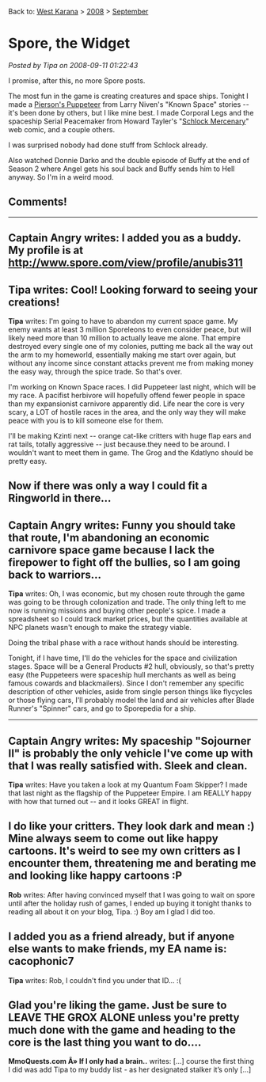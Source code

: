 Back to: [West Karana](/posts/westkarana.md) > [2008](/posts/2008/westkarana.md) > [September](./westkarana.md)
# Spore, the Widget

*Posted by Tipa on 2008-09-11 01:22:43*



I promise, after this, no more Spore posts.

The most fun in the game is creating creatures and space ships. Tonight I made a [Pierson's Puppeteer](http://en.wikipedia.org/wiki/Pierson%27s_Puppeteer) from Larry Niven's "Known Space" stories -- it's been done by others, but I like mine best. I made Corporal Legs and the spaceship Serial Peacemaker from Howard Tayler's "[Schlock Mercenary](http://www.schlockmercenary.com/)" web comic, and a couple others.

I was surprised nobody had done stuff from Schlock already.

Also watched Donnie Darko and the double episode of Buffy at the end of Season 2 where Angel gets his soul back and Buffy sends him to Hell anyway. So I'm in a weird mood.

## Comments!
---
**Captain Angry** writes: I added you as a buddy. My profile is at http://www.spore.com/view/profile/anubis311
---
**Tipa** writes: Cool! Looking forward to seeing your creations!
---
**Tipa** writes: I'm going to have to abandon my current space game. My enemy wants at least 3 million Sporeleons to even consider peace, but will likely need more than 10 million to actually leave me alone. That empire destroyed every single one of my colonies, putting me back all the way out the arm to my homeworld, essentially making me start over again, but without any income since constant attacks prevent me from making money the easy way, through the spice trade. So that's over.

I'm working on Known Space races. I did Puppeteer last night, which will be my race. A pacifist herbivore will hopefully offend fewer people in space than my expansionist carnivore apparently did. Life near the core is very scary, a LOT of hostile races in the area, and the only way they will make peace with you is to kill someone else for them.

I'll be making Kzinti next -- orange cat-like critters with huge flap ears and rat tails, totally aggressive -- just because.they need to be around. I wouldn't want to meet them in game. The Grog and the Kdatlyno should be pretty easy.

Now if there was only a way I could fit a Ringworld in there...
---
**Captain Angry** writes: Funny you should take that route, I'm abandoning an economic carnivore space game because I lack the firepower to fight off the bullies, so I am going back to warriors...
---
**Tipa** writes: Oh, I was economic, but my chosen route through the game was going to be through colonization and trade. The only thing left to me now is running missions and buying other people's spice. I made a spreadsheet so I could track market prices, but the quantities available at NPC planets wasn't enough to make the strategy viable.

Doing the tribal phase with a race without hands should be interesting.

Tonight, if I have time, I'll do the vehicles for the space and civilization stages. Space will be a General Products #2 hull, obviously, so that's pretty easy (the Puppeteers were spaceship hull merchants as well as being famous cowards and blackmailers). Since I don't remember any specific description of other vehicles, aside from single person things like flycycles or those flying cars, I'll probably model the land and air vehicles after Blade Runner's "Spinner" cars, and go to Sporepedia for a ship.


---
**Captain Angry** writes: My spaceship "Sojourner II" is probably the only vehicle I've come up with that I was really satisfied with. Sleek and clean.
---
**Tipa** writes: Have you taken a look at my Quantum Foam Skipper? I made that last night as the flagship of the Puppeteer Empire. I am REALLY happy with how that turned out -- and it looks GREAT in flight.

I do like your critters. They look dark and mean :) Mine always seem to come out like happy cartoons. It's weird to see my own critters as I encounter them, threatening me and berating me and looking like happy cartoons :P
---
**Rob** writes: After having convinced myself that I was going to wait on spore until after the holiday rush of games, I ended up buying it tonight thanks to reading all about it on your blog, Tipa. :) Boy am I glad I did too. 

I added you as a friend already, but if anyone else wants to make friends, my EA name is: cacophonic7
---
**Tipa** writes: Rob, I couldn't find you under that ID... :(

Glad you're liking the game. Just be sure to LEAVE THE GROX ALONE unless you're pretty much done with the game and heading to the core is the last thing you want to do....
---
**MmoQuests.com Â» If I only had a brain..** writes: [...] course the first thing I did was add Tipa to my buddy list - as her designated stalker it’s only [...]
